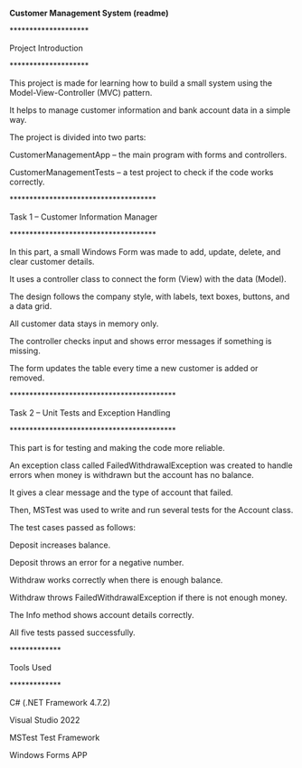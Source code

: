 **Customer Management System (readme)**



\*\*\*\*\*\*\*\*\*\*\*\*\*\*\*\*\*\*\*\*

Project Introduction

\*\*\*\*\*\*\*\*\*\*\*\*\*\*\*\*\*\*\*\*



This project is made for learning how to build a small system using the Model-View-Controller (MVC) pattern.

It helps to manage customer information and bank account data in a simple way.

The project is divided into two parts:



CustomerManagementApp – the main program with forms and controllers.



CustomerManagementTests – a test project to check if the code works correctly.



\*\*\*\*\*\*\*\*\*\*\*\*\*\*\*\*\*\*\*\*\*\*\*\*\*\*\*\*\*\*\*\*\*\*\*\*\*

Task 1 – Customer Information Manager

\*\*\*\*\*\*\*\*\*\*\*\*\*\*\*\*\*\*\*\*\*\*\*\*\*\*\*\*\*\*\*\*\*\*\*\*\*



In this part, a small Windows Form was made to add, update, delete, and clear customer details.

It uses a controller class to connect the form (View) with the data (Model).

The design follows the company style, with labels, text boxes, buttons, and a data grid.

All customer data stays in memory only.

The controller checks input and shows error messages if something is missing.

The form updates the table every time a new customer is added or removed.



\*\*\*\*\*\*\*\*\*\*\*\*\*\*\*\*\*\*\*\*\*\*\*\*\*\*\*\*\*\*\*\*\*\*\*\*\*\*\*\*\*\*

Task 2 – Unit Tests and Exception Handling

\*\*\*\*\*\*\*\*\*\*\*\*\*\*\*\*\*\*\*\*\*\*\*\*\*\*\*\*\*\*\*\*\*\*\*\*\*\*\*\*\*\*

This part is for testing and making the code more reliable.

An exception class called FailedWithdrawalException was created to handle errors when money is withdrawn but the account has no balance.

It gives a clear message and the type of account that failed.

Then, MSTest was used to write and run several tests for the Account class.



The test cases passed as follows:



Deposit increases balance.



Deposit throws an error for a negative number.



Withdraw works correctly when there is enough balance.



Withdraw throws FailedWithdrawalException if there is not enough money.



The Info method shows account details correctly.



All five tests passed successfully.



\*\*\*\*\*\*\*\*\*\*\*\*\*

Tools Used

\*\*\*\*\*\*\*\*\*\*\*\*\*

C# (.NET Framework 4.7.2)



Visual Studio 2022



MSTest Test Framework



Windows Forms APP





